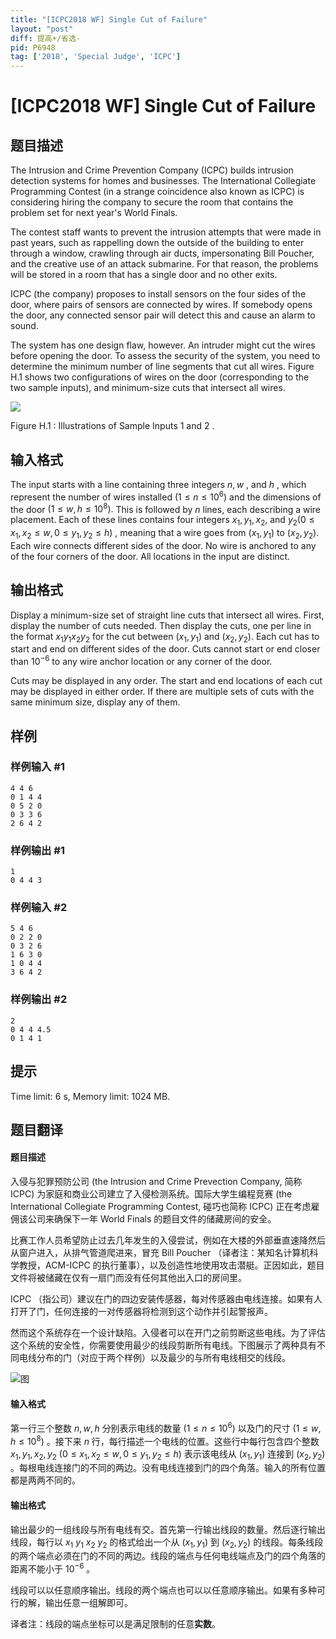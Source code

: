 ```yaml
---
title: "[ICPC2018 WF] Single Cut of Failure"
layout: "post"
diff: 提高+/省选-
pid: P6948
tag: ['2018', 'Special Judge', 'ICPC']
---
```

# [ICPC2018 WF] Single Cut of Failure
## 题目描述



The Intrusion and Crime Prevention Company (ICPC) builds intrusion detection systems for homes and businesses. The International Collegiate Programming Contest (in a strange coincidence also known as ICPC) is considering hiring the company to secure the room that contains the problem set for next year's World Finals.

The contest staff wants to prevent the intrusion attempts that were made in past years, such as rappelling down the outside of the building to enter through a window, crawling through air ducts, impersonating Bill Poucher, and the creative use of an attack submarine. For that reason, the problems will be stored in a room that has a single door and no other exits.

ICPC (the company) proposes to install sensors on the four sides of the door, where pairs of sensors are connected by wires. If somebody opens the door, any connected sensor pair will detect this and cause an alarm to sound.

The system has one design flaw, however. An intruder might cut the wires before opening the door. To assess the security of the system, you need to determine the minimum number of line segments that cut all wires. Figure H.1 shows two configurations of wires on the door (corresponding to the two sample inputs), and minimum-size cuts that intersect all wires.

![](https://onlinejudgeimages.s3-ap-northeast-1.amazonaws.com/problem/15696/1.png)

Figure H.1 : Illustrations of Sample Inputs $1$ and $2$ .


## 输入格式



The input starts with a line containing three integers $n , w$ , and $h$ , which represent the number of wires installed $(1 \le n \le 10^{6})$ and the dimensions of the door $(1 \le w , h \le 10^{8}).$ This is followed by $n$ lines, each describing a wire placement. Each of these lines contains four integers $x_{1}, y_{1}, x_{2},$ and $y_{2} (0 \le x_{1}, x_{2} \le w , 0 \le y_{1}, y_{2} \le h)$ , meaning that a wire goes from $(x_{1}, y_{1})$ to $(x_{2}, y_{2}).$ Each wire connects different sides of the door. No wire is anchored to any of the four corners of the door. All locations in the input are distinct.


## 输出格式



Display a minimum-size set of straight line cuts that intersect all wires. First, display the number of cuts needed. Then display the cuts, one per line in the format $x_{1} y_{1} x_{2} y_{2}$ for the cut between $(x_{1}, y_{1})$ and $(x_{2}, y_{2}).$ Each cut has to start and end on different sides of the door. Cuts cannot start or end closer than $10^{−6}$ to any wire anchor location or any corner of the door.

Cuts may be displayed in any order. The start and end locations of each cut may be displayed in either order. If there are multiple sets of cuts with the same minimum size, display any of them.


## 样例

### 样例输入 #1
```
4 4 6
0 1 4 4
0 5 2 0
0 3 3 6
2 6 4 2

```
### 样例输出 #1
```
1
0 4 4 3

```
### 样例输入 #2
```
5 4 6
0 2 2 0
0 3 2 6
1 6 3 0
1 0 4 4
3 6 4 2

```
### 样例输出 #2
```
2
0 4 4 4.5
0 1 4 1

```
## 提示

Time limit: 6 s, Memory limit: 1024 MB. 


## 题目翻译

#### 题目描述

入侵与犯罪预防公司 (the Intrusion and Crime Prevection Company, 简称 ICPC) 为家庭和商业公司建立了入侵检测系统。国际大学生编程竞赛 (the International Collegiate Programming Contest, 碰巧也简称 ICPC) 正在考虑雇佣该公司来确保下一年 World Finals 的题目文件的储藏房间的安全。

比赛工作人员希望防止过去几年发生的入侵尝试，例如在大楼的外部垂直速降然后从窗户进入，从排气管道爬进来，冒充 Bill Poucher （译者注：某知名计算机科学教授，ACM-ICPC 的执行董事），以及创造性地使用攻击潜艇。正因如此，题目文件将被储藏在仅有一扇门而没有任何其他出入口的房间里。

ICPC （指公司）建议在门的四边安装传感器，每对传感器由电线连接。如果有人打开了门，任何连接的一对传感器将检测到这个动作并引起警报声。

然而这个系统存在一个设计缺陷。入侵者可以在开门之前剪断这些电线。为了评估这个系统的安全性，你需要使用最少的线段剪断所有电线。下图展示了两种具有不同电线分布的门（对应于两个样例）以及最少的与所有电线相交的线段。

![图](http://173.82.2.245/share/eh-1.png)

#### 输入格式

第一行三个整数 $n, w, h$ 分别表示电线的数量 ($1 \le n \le 10^6$) 以及门的尺寸 ($1 \le w, h \le 10^8$) 。接下来 $n$ 行，每行描述一个电线的位置。这些行中每行包含四个整数 $x_1, y_1, x_2, y_2$ ($0 \le x_1, x_2 \le w, 0 \le y_1, y_2 \le h$) 表示该电线从 $(x_1, y_1)$ 连接到 $(x_2, y_2)$ 。每根电线连接门的不同的两边。没有电线连接到门的四个角落。输入的所有位置都是两两不同的。

#### 输出格式

输出最少的一组线段与所有电线有交。首先第一行输出线段的数量。然后逐行输出线段，每行以 $x_1$ $y_1$ $x_2$ $y_2$ 的格式给出一个从 $(x_1, y_1)$ 到 $(x_2, y_2)$ 的线段。每条线段的两个端点必须在门的不同的两边。线段的端点与任何电线端点及门的四个角落的距离不能小于 $10^{-6}$ 。

线段可以以任意顺序输出。线段的两个端点也可以以任意顺序输出。如果有多种可行的解，输出任意一组解即可。

译者注：线段的端点坐标可以是满足限制的任意**实数**。

